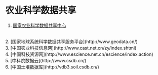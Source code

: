 # 农业科学数据共享

1. [国家农业科学数据共享中心](http://www.agridata.cn/)
<br>
2. [国家地球系统科学数据共享服务平台](http://www.geodata.cn/)
<br>
3. [中国农业科技信息网](http://www.cast.net.cn/zy/index.shtml)
<br>
4. [中国科技资源网](http://www.escience.net.cn/escience/index.action)
<br>
5. [中科院数据云](http://www.csdb.cn/)
<br>
6. [中国土壤数据库](http://vdb3.soil.csdb.cn/)